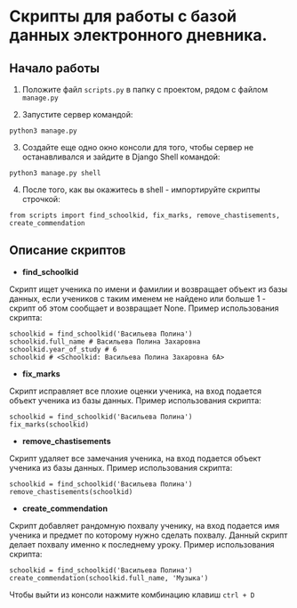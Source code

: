 # Скрипты для работы с базой данных электронного дневника.

## Начало работы
1. Положите файл `scripts.py` в папку с проектом, рядом с файлом `manage.py`

2. Запустите сервер командой:
```
python3 manage.py
```

3. Создайте еще одно окно консоли для того, чтобы сервер не останавливался и зайдите в Django Shell командой:
```
python3 manage.py shell
```

4. После того, как вы окажитесь в shell - импортируйте скрипты строчкой:

```
from scripts import find_schoolkid, fix_marks, remove_chastisements, create_commendation
```

## Описание скриптов
* **find_schoolkid**

Скрипт ищет ученика по имени и фамилии и возвращает объект из базы данных, если учеников с таким именем не найдено или больше 1 - скрипт об этом сообщает и возвращает None.
Пример использования скрипта:

```
schoolkid = find_schoolkid('Васильева Полина')
schoolkid.full_name # Васильева Полина Захаровна
schoolkid.year_of_study # 6
schoolkid # <Schoolkid: Васильева Полина Захаровна 6А>
```

* **fix_marks**

Скрипт исправляет все плохие оценки ученика, на вход подается объект ученика из базы данных.
Пример использования скрипта:
```
schoolkid = find_schoolkid('Васильева Полина')
fix_marks(schoolkid)
```

* **remove_chastisements**

Скрипт удаляет все замечания ученика, на вход подается объект ученика из базы данных.
Пример использования скрипта:
```
schoolkid = find_schoolkid('Васильева Полина')
remove_chastisements(schoolkid)
```

* **create_commendation**

Скрипт добавляет рандомную похвалу ученику, на вход подается имя ученика и предмет по которому нужно сделать похвалу. Данный скрипт делает похвалу именно к последнему уроку.
Пример использования скрипта:
```
schoolkid = find_schoolkid('Васильева Полина')
create_commendation(schoolkid.full_name, 'Музыка')
```

Чтобы выйти из консоли нажмите комбинацию клавиш `ctrl + D`
